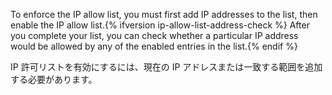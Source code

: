 To enforce the IP allow list, you must first add IP addresses to the list, then enable the IP allow list.{% ifversion ip-allow-list-address-check %} After you complete your list, you can check whether a particular IP address would be allowed by any of the enabled entries in the list.{% endif %}

IP 許可リストを有効にするには、現在の IP アドレスまたは一致する範囲を追加する必要があります。
